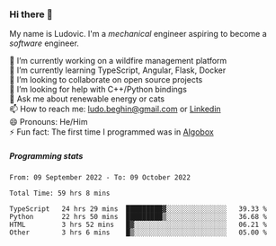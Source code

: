 ### Hi there 👋

My name is Ludovic. I'm a *mechanical* engineer aspiring to become a *software* engineer.

 🔭 I’m currently working on a wildfire management platform<br/>
 🌱 I’m currently learning TypeScript, Angular, Flask, Docker<br/>
 👯 I’m looking to collaborate on open source projects<br/>
 🤔 I’m looking for help with C++/Python bindings<br/>
 💬 Ask me about renewable energy or cats<br/>
 📫 How to reach me: ludo.beghin@gmail.com or [Linkedin](https://www.linkedin.com/in/ludovic-beghin/)<br/>
 😄 Pronouns: He/Him<br/>
 ⚡ Fun fact: The first time I programmed was in [Algobox](https://fr.wikipedia.org/wiki/Algobox)<br/>

##### Programming stats
<!--START_SECTION:waka-->

```text
From: 09 September 2022 - To: 09 October 2022

Total Time: 59 hrs 8 mins

TypeScript   24 hrs 29 mins  █████████▓░░░░░░░░░░░░░░░   39.33 %
Python       22 hrs 50 mins  █████████▒░░░░░░░░░░░░░░░   36.68 %
HTML         3 hrs 52 mins   █▓░░░░░░░░░░░░░░░░░░░░░░░   06.21 %
Other        3 hrs 6 mins    █▒░░░░░░░░░░░░░░░░░░░░░░░   05.00 %
```

<!--END_SECTION:waka-->
